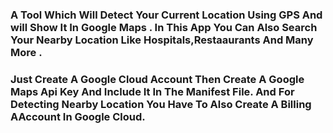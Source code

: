 ### A Tool Which Will Detect Your Current Location Using GPS And will Show It In Google Maps . In This App You Can Also Search Your Nearby Location Like Hospitals,Restaaurants And Many More .
### Just Create A Google Cloud Account Then Create A Google Maps Api Key And Include It In The Manifest File. And For Detecting Nearby Location You Have To Also Create A Billing AAccount In Google Cloud. 
